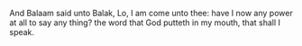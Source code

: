 And Balaam said unto Balak, Lo, I am come unto thee: have I now any power at all to say any thing? the word that God putteth in my mouth, that shall I speak.
